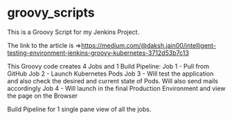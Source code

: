 # groovy_scripts

This is a Groovy Script for my Jenkins Project.

The link to the article is =>https://medium.com/@daksh.jain00/intelligent-testing-environment-jenkins-groovy-kubernetes-3712d53b7c13

This Groovy code creates 4 Jobs and 1 Build Pipeline:
Job 1 - Pull from GitHub
Job 2 - Launch Kubernetes Pods
Job 3 - Will test the application and also check the desired and current state of Pods. Will also send mails accordingly
Job 4 - Will launch in the final Production Environment and view the page on the Browser

Build Pipeline for 1 single pane view of all the jobs.
